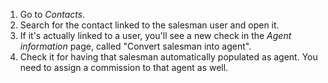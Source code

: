 1.  Go to *Contacts*.
2.  Search for the contact linked to the salesman user and open it.
3.  If it's actually linked to a user, you'll see a new check in the
    *Agent information* page, called "Convert salesman into agent".
4.  Check it for having that salesman automatically populated as agent.
    You need to assign a commission to that agent as well.
